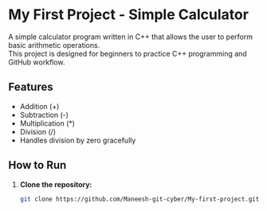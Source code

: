 # My First Project - Simple Calculator

A simple calculator program written in C++ that allows the user to perform basic arithmetic operations.  
This project is designed for beginners to practice C++ programming and GitHub workflow.

## Features
- Addition (+)
- Subtraction (-)
- Multiplication (*)
- Division (/)
- Handles division by zero gracefully

## How to Run

1. **Clone the repository:**
   ```bash
   git clone https://github.com/Maneesh-git-cyber/My-first-project.git

